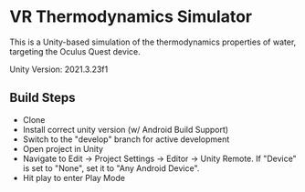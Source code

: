 # VR Thermodynamics Simulator

This is a Unity-based simulation of the thermodynamics properties of water, targeting the Oculus Quest device.

Unity Version: 2021.3.23f1

## Build Steps

* Clone
* Install correct unity version (w/ Android Build Support)
* Switch to the "develop" branch for active development
* Open project in Unity
* Navigate to Edit -> Project Settings -> Editor -> Unity Remote. If "Device" is set to "None", set it to "Any Android Device".
* Hit play to enter Play Mode
